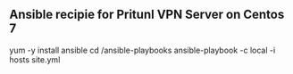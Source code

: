 ## Ansible recipie for Pritunl VPN Server on Centos 7 ##

yum -y install ansible
cd /ansible-playbooks
ansible-playbook -c local -i hosts site.yml
